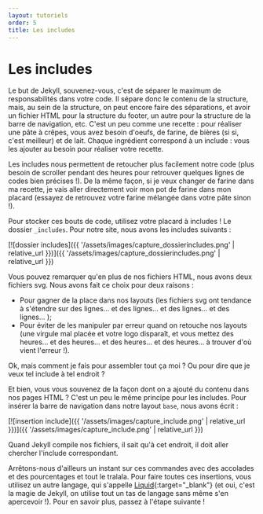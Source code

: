 ```yaml
---
layout: tutoriels
order: 5
title: Les includes
---
```

# Les includes
Le but de Jekyll, souvenez-vous, c'est de séparer le maximum de responsabilités dans votre code. Il sépare donc le contenu de la structure, mais, au sein de la structure, on peut encore faire des séparations, et avoir un fichier HTML pour la structure du footer, un autre pour la structure de la barre de navigation, etc. C'est un peu comme une recette : pour réaliser une pâte à crêpes, vous avez besoin d'oeufs, de farine, de bières (si si, c'est meilleur) et de lait. Chaque ingrédient correspond à un include : vous les ajouter au besoin pour réaliser votre recette. 

Les includes nous permettent de retoucher plus facilement notre code (plus besoin de scroller pendant des heures pour retrouver quelques lignes de codes bien précises !). De la même façon, si je veux changer de farine dans ma recette, je vais aller directement voir mon pot de farine dans mon placard (essayez de retrouvez votre farine mélangée dans votre pâte sinon !).

Pour stocker ces bouts de code, utilisez votre placard à includes ! Le dossier `_includes`. Pour notre site, nous avons les includes suivants :

[![dossier includes]({{ '/assets/images/capture_dossierincludes.png' | relative_url }})]({{ '/assets/images/capture_dossierincludes.png' | relative_url }})

Vous pouvez remarquer qu'en plus de nos fichiers HTML, nous avons deux fichiers svg. Nous avons fait ce choix pour deux raisons :
- Pour gagner de la place dans nos layouts (les fichiers svg ont tendance à s'étendre sur des lignes... et des lignes... et des lignes... et des lignes... );
- Pour éviter de les manipuler par erreur quand on retouche nos layouts (une virgule mal placée et votre logo disparaît, et vous mettez des heures... et des heures... et des heures... et des heures... à trouver d'où vient l'erreur !).

Ok, mais comment je fais pour assembler tout ça moi ? Ou pour dire que je veux tel include à tel endroit ? 

Et bien, vous vous souvenez de la façon dont on a ajouté du contenu dans nos pages HTML ? C'est un peu le même principe pour les includes. Pour insérer la barre de navigation dans notre layout `base`, nous avons écrit : 

[![insertion include]({{ '/assets/images/capture_include.png' | relative_url }})]({{ '/assets/images/capture_include.png' | relative_url }})

Quand Jekyll compile nos fichiers, il sait qu'à cet endroit, il doit aller chercher l'include correspondant.

Arrêtons-nous d'ailleurs un instant sur ces commandes avec des accolades et des pourcentages et tout le tralala. Pour faire toutes ces insertions, vous utilisez un autre langage, qui s'appelle [Liquid](https://shopify.github.io/liquid/basics/introduction/){:target="_blank"} (et oui, c'est la magie de Jekyll, on utilise tout un tas de langage sans même s'en apercevoir !). Pour en savoir plus, passez à l'étape suivante !
